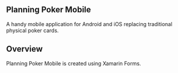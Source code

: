 ## Planning Poker Mobile

A handy mobile application for Android and iOS replacing traditional physical poker cards.

## Overview

Planning Poker Mobile is created using Xamarin Forms.